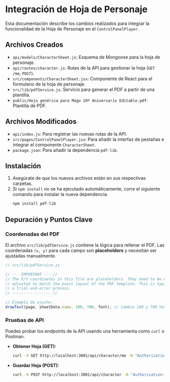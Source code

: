 # Integración de Hoja de Personaje

Esta documentación describe los cambios realizados para integrar la funcionalidad de la Hoja de Personaje en el `ControlPanelPlayer`.

## Archivos Creados

- `api/models/CharacterSheet.js`: Esquema de Mongoose para la hoja de personaje.
- `api/routes/character.js`: Rutas de la API para gestionar la hoja (`GET /me`, `POST`).
- `src/components/CharacterSheet.jsx`: Componente de React para el formulario de la hoja de personaje.
- `src/lib/pdfService.js`: Servicio para generar el PDF a partir de una plantilla.
- `public/Hoja genérica para Mago 20º Aniversario Editable.pdf`: Plantilla de PDF.

## Archivos Modificados

- `api/index.js`: Para registrar las nuevas rutas de la API.
- `src/pages/ControlPanelPlayer.jsx`: Para añadir la interfaz de pestañas e integrar el componente `CharacterSheet`.
- `package.json`: Para añadir la dependencia `pdf-lib`.

## Instalación

1. Asegúrate de que los nuevos archivos están en sus respectivas carpetas.
2. Si `npm install` no se ha ejecutado automáticamente, corre el siguiente comando para instalar la nueva dependencia:
   ```bash
   npm install pdf-lib
   ```

## Depuración y Puntos Clave

### Coordenadas del PDF

El archivo `src/lib/pdfService.js` contiene la lógica para rellenar el PDF. Las coordenadas `(x, y)` para cada campo son **placeholders** y necesitan ser ajustadas manualmente.

```javascript
// src/lib/pdfService.js

// --- IMPORTANT --- //
// The X/Y coordinates in this file are placeholders. They need to be manually
// adjusted to match the exact layout of the PDF template. This is typically
// a trial-and-error process.
// ----------------- //

// Ejemplo de ajuste:
drawText(page, sheetData.name, 100, 700, font); // Cambia 100 y 700 hasta que el texto "Nombre" aparezca en el lugar correcto.
```

### Pruebas de API

Puedes probar los endpoints de la API usando una herramienta como `curl` o Postman.

- **Obtener Hoja (GET):**
  ```bash
  curl -X GET http://localhost:3001/api/character/me -H "Authorization: Bearer <TU_TOKEN_JWT>"
  ```

- **Guardar Hoja (POST):**
  ```bash
  curl -X POST http://localhost:3001/api/character -H "Authorization: Bearer <TU_TOKEN_JWT>" -H "Content-Type: application/json" -d '{"name": "Mi Personaje", ...}'
  ```
